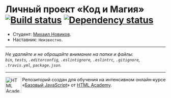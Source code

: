 # Личный проект «Код и Магия» [![Build status][travis-image]][travis-url] [![Dependency status][dependency-image]][dependency-url]

* Студент: [Михаил Новиков](https://up.htmlacademy.ru/javascript/6/user/188464).
* Наставник: `Неизвестно`.

---

_Не удаляйте и не обращайте внимание на папки и файлы:_<br>
_`bin`, `tests`, `.editorconfig`, `.eslintignore`, `.eslintrc`, `.gitignore`, `.travis.yml`, `package.json`._

---

<a href="https://htmlacademy.ru/intensive/javascript"><img align="left" width="50" height="50" title="HTML Academy" src="https://up.htmlacademy.ru/static/img/intensive/javascript/logo-for-github.svg"></a>

Репозиторий создан для обучения на интенсивном онлайн‑курсе «[Базовый JavaScript](https://htmlacademy.ru/intensive/javascript)» от [HTML Academy](https://htmlacademy.ru).

[travis-image]: https://travis-ci.org/htmlacademy-javascript/188464-code-and-magick.svg?branch=master
[travis-url]: https://travis-ci.org/htmlacademy-javascript/188464-code-and-magick
[dependency-image]: https://david-dm.org/htmlacademy-javascript/188464-code-and-magick.svg?style=flat-square
[dependency-url]: https://david-dm.org/htmlacademy-javascript/188464-code-and-magick
